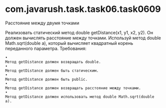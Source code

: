 # com.javarush.task.task06.task0609

Расстояние между двумя точками

Реализовать статический метод double getDistance(x1, y1, x2, y2). Он должен вычислять расстояние между точками.
Используй метод double Math.sqrt(double a), который вычисляет квадратный корень переданного параметра.
Требования:

    •
    Метод getDistance должен возвращать double.
    •
    Метод getDistance должен быть статическим.
    •
    Метод getDistance должен быть public.
    •
    Метод getDistance должен возвращать расстояние между точками.
    •
    Метод getDistance должен использовать метод double Math.sqrt(double a).
